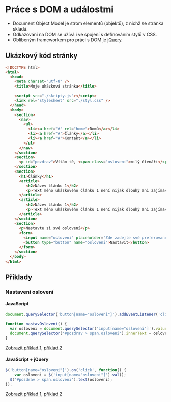 # Práce s DOM a událostmi
* Document Object Model je strom elementů (objektů), z nichž se stránka skládá.
* Odkazování na DOM se užívá i ve spojení s definováním stylů v CSS.
* Oblíbeným frameworkem pro práci s DOM je [jQuery](https://api.jquery.com/)

## Ukázkový kód stránky
```html
<!DOCTYPE html>
<html>
  <head>
    <meta charset="utf-8" />
    <title>Moje ukázková stránka</title>  
  
    <script src="./skripty.js"></script>
    <link rel="stylesheet" src="./styl.css" />
  </head>
  <body>
    <section>
      <nav>
        <ul>
          <li><a href="#" rel="home">Domů</a></li>
          <li><a href="#">Články</a></li>
          <li><a href="#">Kontakt</a></li>
        </ul>
      </nav>
    </section>
    <section>
      <p id="pozdrav">Vítám tě, <span class="osloveni">milý čtenáři</span>!</p>
    </section>
    <section>
      <h1>Články</h1>
      <article>
         <h2>Název článku 1</h2>
         <p>Text mého ukázkového článku 1 není nijak dlouhý ani zajímavý, ale to nám pro ukázku nevadí.</p>
      </article>
      <article>
         <h2>Název článku 1</h2>
         <p>Text mého ukázkového článku 1 není nijak dlouhý ani zajímavý, ale to nám pro ukázku nevadí.</p>
      </article>
    </section>
    <section>
      <p>Nastavte si své oslovení</p>
      <form>
        <input name="osloveni" placeholder="Zde zadejte své preferované oslovení" />
        <button type="button" name="osloveni">Nastavit</button>
      </form>
    </section>
  </body>
</html>
```

## Příklady
### Nastavení oslovení
#### JavaScript
```javascript
document.querySelector('button[name="osloveni"]').addEventListener('click', nastavOsloveni);

function nastavOsloveni() {
  var osloveni = document.querySelector('input[name="osloveni"]').value;
  document.querySelector('#pozdrav > span.osloveni').innerText = osloveni;
}
```
[Zobrazit příklad 1](https://jsfiddle.net/kaspim/vfkzLsc9/2/), [příklad 2](https://jsfiddle.net/kaspim/vfkzLsc9/3/)

#### JavaScript + jQuery
```javascript
$('button[name="osloveni"]').on('click', function() {
	var osloveni = $('input[name="osloveni"]').val();
  $('#pozdrav > span.osloveni').text(osloveni);
});
```
[Zobrazit příklad 1](https://jsfiddle.net/kaspim/vfkzLsc9/), [příklad 2](https://jsfiddle.net/kaspim/vfkzLsc9/1/)
